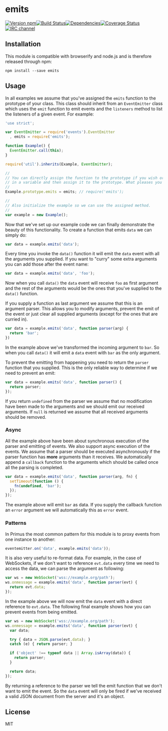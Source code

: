 # emits

[![Version npm](http://img.shields.io/npm/v/emits.svg?style=flat-square)](http://browsenpm.org/package/emits)[![Build Status](http://img.shields.io/travis/primus/emits/master.svg?style=flat-square)](https://travis-ci.org/primus/emits)[![Dependencies](https://img.shields.io/david/primus/emits.svg?style=flat-square)](https://david-dm.org/primus/emits)[![Coverage Status](http://img.shields.io/coveralls/primus/emits/master.svg?style=flat-square)](https://coveralls.io/r/primus/emits?branch=master)[![IRC channel](http://img.shields.io/badge/IRC-irc.freenode.net%23primus-00a8ff.svg?style=flat-square)](http://webchat.freenode.net/?channels=primus)

## Installation

This module is compatible with browserify and node.js and is therefore released
through npm:

```
npm install --save emits
```

## Usage

In all examples we assume that you've assigned the `emits` function to the
prototype of your class. This class should inherit from an `EventEmitter` class
which uses the `emit` function to emit events and the `listeners` method to list
the listeners of a given event. For example:

```js
'use strict';

var EventEmitter = require('events').EventEmitter
  , emits = require('emits');

function Example() {
  EventEmitter.call(this);
}

require('util').inherits(Example, EventEmitter);

//
// You can directly assign the function to the prototype if you wish or store it
// in a variable and then assign it to the prototype. What pleases you more.
//
Example.prototype.emits = emits; // require('emits');

//
// Also initialize the example so we can use the assigned method.
//
var example = new Example();
```

Now that we've set up our example code we can finally demonstrate the beauty of
this functionality. To create a function that emits `data` we can simply do:

```js
var data = example.emits('data');
```

Every time you invoke the `data()` function it will emit the `data` event with
all the arguments you supplied. If you want to "curry" some extra arguments you
can add those after the event name:

```js
var data = example.emits('data', 'foo');
```

Now when you call `data()` the `data` event will receive `foo` as first argument
and the rest of the arguments would be the ones that you've supplied to the
`data()` function.

If you supply a function as last argument we assume that this is an argument
parser. This allows you to modify arguments, prevent the emit of the event or
just clear all supplied arguments (except for the ones that are curried in).

```js
var data = example.emits('data', function parser(arg) {
  return 'bar';
})
```

In the example above we've transformed the incoming argument to `bar`. So when
you call `data()` it will emit a `data` event with `bar` as the only argument.

To prevent the emitting from happening you need to return the `parser` function
that you supplied. This is the only reliable way to determine if we need to
prevent an emit:

```js
var data = example.emits('data', function parser() {
  return parser;
});
```

If you return `undefined` from the parser we assume that no modification have
been made to the arguments and we should emit our received arguments. If `null`
is returned we assume that all received arguments should be removed.

### Async

All the example above have been about synchronous execution of the parser and
emitting of events. We also support async execution of the events. We assume
that a parser should be executed asynchronously if the parser function has
**more** arguments than it receives. We automatically append a `callback`
function to the arguments which should be called once all the parsing is
completed.

```js
var data = example.emits('data', function parser(arg, fn) {
  setTimeout(function () {
    fn(undefined, 'bar');
  });
});
```
The example above will emit `bar` as data. If you supply the callback function
an `error` argument we will automatically this as `error` event.

### Patterns

In Primus the most common pattern for this module is to proxy events from one
instance to another:

```js
eventemitter.on('data', example.emits('data'));
```

It is also very useful to re-format data. For example, in the case of WebSockets,
if we don't want to reference `evt.data` every time we need to access the data,
we can parse the argument as following:

```js
var ws = new WebSocket('wss://example.org/path');
ws.onmessage = example.emits('data', function parser(evt) {
  return evt.data;
});
```

In the example above we will now emit the `data` event with a direct reference
to `evt.data`. The following final example shows how you can prevent events
from being emitted.

```js
var ws = new WebSocket('wss://example.org/path');
ws.onmessage = example.emits('data', function parser(evt) {
  var data;

  try { data = JSON.parse(evt.data); }
  catch (e) { return parser; }

  if ('object' !== typeof data || Array.isArray(data)) {
    return parser;
  }

  return data;
});
```

By returning a reference to the parser we tell the emit function that we
don't want to emit the event. So the `data` event will only be fired if
we've received a valid JSON document from the server and it's an object.

## License

MIT
